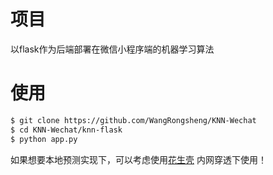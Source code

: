# 项目

以flask作为后端部署在微信小程序端的机器学习算法

# 使用

```html
$ git clone https://github.com/WangRongsheng/KNN-Wechat
$ cd KNN-Wechat/knn-flask
$ python app.py
```

如果想要本地预测实现下，可以考虑使用[花生壳](http://www.ngrok.cc) 内网穿透下使用！
